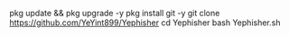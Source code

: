 pkg update && pkg upgrade -y
pkg install git -y
git clone https://github.com/YeYint899/Yephisher
cd Yephisher
bash Yephisher.sh
